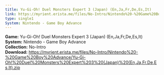```yaml
---
title: Yu-Gi-Oh! Duel Monsters Expert 3 (Japan) (En,Ja,Fr,De,Es,It)
link: https://myrient.erista.me/files/No-Intro/Nintendo%20-%20Game%20Boy%20Advance/Yu-Gi-Oh!%20Duel%20Monsters%20Expert%203%20(Japan)%20(En,Ja,Fr,De,Es,It).zip
type: single1
System: Nintendo - Game Boy Advance
---
```

<b>Game:</b> Yu-Gi-Oh! Duel Monsters Expert 3 (Japan) (En,Ja,Fr,De,Es,It)<br>
<b>System:</b> Nintendo - Game Boy Advance<br>
<b>Collection:</b> No-Intro<br>
<b>Download:</b> https://myrient.erista.me/files/No-Intro/Nintendo%20-%20Game%20Boy%20Advance/Yu-Gi-Oh!%20Duel%20Monsters%20Expert%203%20(Japan)%20(En,Ja,Fr,De,Es,It).zip
